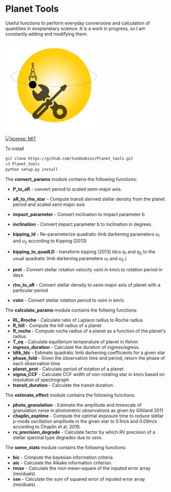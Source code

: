 # Planet Tools
Useful functions to perform everyday conversions and calculation of quantities in exoplanetary science. It is a work in progress, so I  am constantly adding and modifying them.

<img src="https://github.com/tundeakins/Planet_tools/blob/master/Planet_tools/planet_tools.png" width="300">

[![license: MIT](https://img.shields.io/badge/license-MIT-blue.svg)](https://github.com/tundeakins/Planet_tools/blob/master/LICENSE)

To install

```bash
git clone https://github.com/tundeakins/Planet_tools.git
cd Planet_tools
python setup.py install
```

The **convert_params** module contains the following functions:

 - **P_to_aR** - convert period to scaled semi-major axis.
 - **aR_to_rho_star** - Compute transit derived stellar density from the planet period and scaled semi major axis
 - **impact_parameter** - Convert inclination to impact parameter b
 
 - **inclination** - Convert impact parameter b to inclination in degrees.
 - **kipping_ld** - Re-parameterize quadratic limb darkening parameters $u_{1}$ and $u_{2}$ according to Kipping (2013)
  - **kipping_to_quadLD** - transform kipping (2013) ldcs $q_{1}$ and $q_{2}$ to the usual quadratic limb darkening parameters $u_{1}$ and $u_{2}$.)
 - **prot** - Convert stellar rotation velocity vsini in km/s to rotation period in days.
 - **rho_to_aR** - Convert stellar density to semi-major axis of planet with a particular period
 - **vsini** - Convert stellar rotation period to vsini in km/s.
 
The **calculate_params** module contains the follwing functions:

 - **RL_Rroche** - Calculate ratio of Laplace radius to Roche radius
 - **R_hill** - Compute the hill radius of a planet
 - **R_roche** - Compute roche radius of a planet as a function of the planet's radius
 - **T_eq** - Calculate equilibrium temperature of planet in Kelvin
 - **ingress_duration** - Calculate the duration of ingress/egress.
 - **ldtk_ldc** - Estimate quadratic limb darkening coefficients for a given star
 - **phase_fold** - Given the observation time and period, return the phase of each observation time
 - **planet_prot** - Calculate period of rotation of a planet
 - **sigma_CCF** - Calculate CCF width of non-rotating star in km/s based on resolution of spectrograph
 - **transit_duration** - Calculate the transit duration

The **estimate_effect** module contains the following functions:

 - **photo_granulation** - Estimate the amplitude and timescale of granulation noise in photometric observations as given by Gilliland 2011
 - **chaplin_exptime** - Compute the optimal exposure time to reduce stellar p-mode oscillation amplitude in the given star to 0.1m/s and 0.09m/s according to Chaplin et al. 2019.
 - **rv_precision_degrade** - Calculate factor by which RV precision of a stellar spectral type degrades due to vsini.
 
The **some_stats** module contains the following functions:

 - **bic** - Compute the bayesian information criteria
 - **aic** - Calculate the Aikake information criterion.
 - **rmse** - Calculate the root-mean-square of the inputed error array (residuals)
 - **sse** - Calculate the sum of squared error of inputed error array (residuals)
